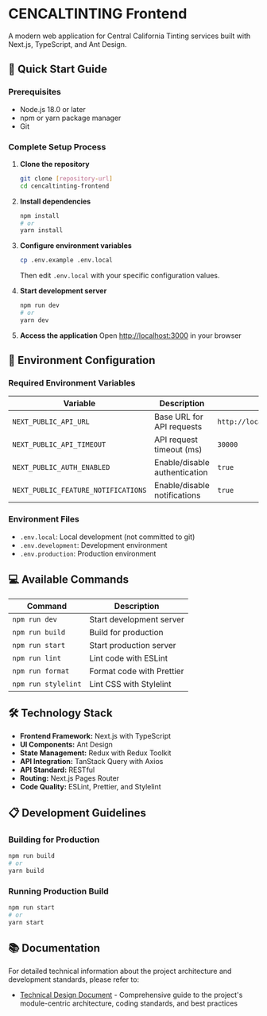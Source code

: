 # CENCALTINTING Frontend

A modern web application for Central California Tinting services built with Next.js, TypeScript, and Ant Design.

## 🚀 Quick Start Guide

### Prerequisites

- Node.js 18.0 or later
- npm or yarn package manager
- Git

### Complete Setup Process

1. **Clone the repository**
   ```bash
   git clone [repository-url]
   cd cencaltinting-frontend
   ```

2. **Install dependencies**
   ```bash
   npm install
   # or
   yarn install
   ```

3. **Configure environment variables**
   ```bash
   cp .env.example .env.local
   ```
   Then edit `.env.local` with your specific configuration values.

4. **Start development server**
   ```bash
   npm run dev
   # or
   yarn dev
   ```

5. **Access the application**
   Open [http://localhost:3000](http://localhost:3000) in your browser

## 🔧 Environment Configuration

### Required Environment Variables

| Variable | Description | Default |
|----------|-------------|---------|
| `NEXT_PUBLIC_API_URL` | Base URL for API requests | `http://localhost:4000/api/v1` |
| `NEXT_PUBLIC_API_TIMEOUT` | API request timeout (ms) | `30000` |
| `NEXT_PUBLIC_AUTH_ENABLED` | Enable/disable authentication | `true` |
| `NEXT_PUBLIC_FEATURE_NOTIFICATIONS` | Enable/disable notifications | `true` |

### Environment Files
- `.env.local`: Local development (not committed to git)
- `.env.development`: Development environment
- `.env.production`: Production environment

## 💻 Available Commands

| Command | Description |
|---------|-------------|
| `npm run dev` | Start development server |
| `npm run build` | Build for production |
| `npm run start` | Start production server |
| `npm run lint` | Lint code with ESLint |
| `npm run format` | Format code with Prettier |
| `npm run stylelint` | Lint CSS with Stylelint |

## 🛠️ Technology Stack

- **Frontend Framework:** Next.js with TypeScript
- **UI Components:** Ant Design
- **State Management:** Redux with Redux Toolkit
- **API Integration:** TanStack Query with Axios
- **API Standard:** RESTful
- **Routing:** Next.js Pages Router
- **Code Quality:** ESLint, Prettier, and Stylelint

## 📋 Development Guidelines

### Building for Production

```bash
npm run build
# or
yarn build
```

### Running Production Build

```bash
npm run start
# or
yarn start
```

## 📚 Documentation

For detailed technical information about the project architecture and development standards, please refer to:

- [Technical Design Document](./documents/Technical_Design_Document.md) - Comprehensive guide to the project's module-centric architecture, coding standards, and best practices
